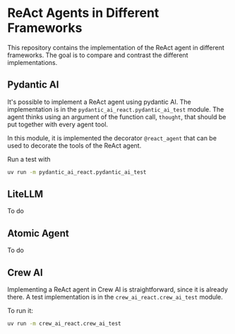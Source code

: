 # ReAct Agents in Different Frameworks

This repository contains the implementation of the ReAct agent in different
frameworks. The goal is to compare and contrast the different implementations.

## Pydantic AI

It's possible to implement a ReAct agent using pydantic AI. The implementation
is in the `pydantic_ai_react.pydantic_ai_test` module. The agent thinks using
an argument of the function call, `thought`, that should be put together with
every agent tool.

In this module, it is implemented the decorator `@react_agent` that can be used
to decorate the tools of the ReAct agent. 

Run a test with
```bash
uv run -m pydantic_ai_react.pydantic_ai_test
```

## LiteLLM

To do

## Atomic Agent

To do

## Crew AI

Implementing a ReAct agent in Crew AI is straightforward, since it is already
there. A test implementation is in the `crew_ai_react.crew_ai_test` module.

To run it:
```bash
uv run -m crew_ai_react.crew_ai_test
```

